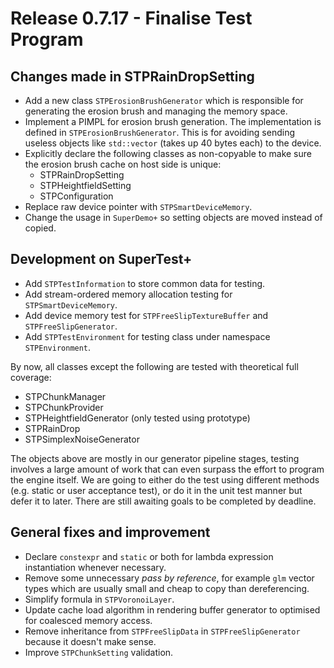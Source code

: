 # Release 0.7.17 - Finalise Test Program

## Changes made in STPRainDropSetting

- Add a new class `STPErosionBrushGenerator` which is responsible for generating the erosion brush and managing the memory space.
- Implement a PIMPL for erosion brush generation. The implementation is defined in `STPErosionBrushGenerator`. This is for avoiding sending useless objects like `std::vector` (takes up 40 bytes each) to the device.
- Explicitly declare the following classes as non-copyable to make sure the erosion brush cache on host side is unique:
  - STPRainDropSetting
  - STPHeightfieldSetting
  - STPConfiguration
- Replace raw device pointer with `STPSmartDeviceMemory`.
- Change the usage in `SuperDemo+` so setting objects are moved instead of copied.

## Development on SuperTest+

- Add `STPTestInformation` to store common data for testing.
- Add stream-ordered memory allocation testing for `STPSmartDeviceMemory`.
- Add device memory test for `STPFreeSlipTextureBuffer` and `STPFreeSlipGenerator`.
- Add `STPTestEnvironment` for testing class under namespace `STPEnvironment`.

By now, all classes except the following are tested with theoretical full coverage:
- STPChunkManager
- STPChunkProvider
- STPHeightfieldGenerator (only tested using prototype)
- STPRainDrop
- STPSimplexNoiseGenerator

The objects above are mostly in our generator pipeline stages, testing involves a large amount of work that can even surpass the effort to program the engine itself. We are going to either do the test using different methods (e.g. static or user acceptance test), or do it in the unit test manner but defer it to later. There are still awaiting goals to be completed by deadline.

## General fixes and improvement

- Declare `constexpr` and `static` or both for lambda expression instantiation whenever necessary.
- Remove some unnecessary *pass by reference*, for example `glm` vector types which are usually small and cheap to copy than dereferencing.
- Simplify formula in `STPVoronoiLayer`.
- Update cache load algorithm in rendering buffer generator to optimised for coalesced memory access.
- Remove inheritance from `STPFreeSlipData` in `STPFreeSlipGenerator` because it doesn't make sense.
- Improve `STPChunkSetting` validation.